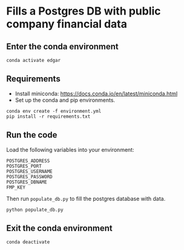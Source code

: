 # Fills a Postgres DB with public company financial data

## Enter the conda environment
```
conda activate edgar
```

## Requirements
- Install miniconda: https://docs.conda.io/en/latest/miniconda.html
- Set up the conda and pip environments.
```
conda env create -f environment.yml
pip install -r requirements.txt
```

## Run the code
Load the following variables into your environment:
```
POSTGRES_ADDRESS
POSTGRES_PORT
POSTGRES_USERNAME
POSTGRES_PASSWORD
POSTGRES_DBNAME
FMP_KEY
```

Then run `populate_db.py` to fill the postgres database with data.
```
python populate_db.py
```

## Exit the conda environment
```
conda deactivate
```